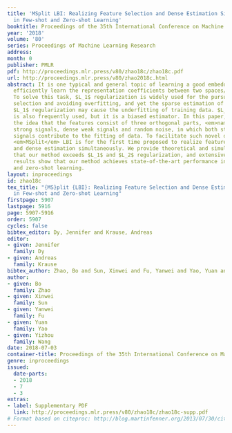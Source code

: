 ```yaml
---
title: 'MSplit LBI: Realizing Feature Selection and Dense Estimation Simultaneously
  in Few-shot and Zero-shot Learning'
booktitle: Proceedings of the 35th International Conference on Machine Learning
year: '2018'
volume: '80'
series: Proceedings of Machine Learning Research
address: 
month: 0
publisher: PMLR
pdf: http://proceedings.mlr.press/v80/zhao18c/zhao18c.pdf
url: http://proceedings.mlr.press/v80/zhao2018c.html
abstract: It is one typical and general topic of learning a good embedding model to
  efficiently learn the representation coefficients between two spaces/subspaces.
  To solve this task, $L_1$ regularization is widely used for the pursuit of feature
  selection and avoiding overfitting, and yet the sparse estimation of features in
  $L_1$ regularization may cause the underfitting of training data. $L_2$ regularization
  is also frequently used, but it is a biased estimator. In this paper, we propose
  the idea that the features consist of three orthogonal parts, <em>namely</em> sparse
  strong signals, dense weak signals and random noise, in which both strong and weak
  signals contribute to the fitting of data. To facilitate such novel decomposition,
  <em>MSplit</em> LBI is for the first time proposed to realize feature selection
  and dense estimation simultaneously. We provide theoretical and simulational verification
  that our method exceeds $L_1$ and $L_2$ regularization, and extensive experimental
  results show that our method achieves state-of-the-art performance in the few-shot
  and zero-shot learning.
layout: inproceedings
id: zhao18c
tex_title: "{MS}plit {LBI}: Realizing Feature Selection and Dense Estimation Simultaneously
  in Few-shot and Zero-shot Learning"
firstpage: 5907
lastpage: 5916
page: 5907-5916
order: 5907
cycles: false
bibtex_editor: Dy, Jennifer and Krause, Andreas
editor:
- given: Jennifer
  family: Dy
- given: Andreas
  family: Krause
bibtex_author: Zhao, Bo and Sun, Xinwei and Fu, Yanwei and Yao, Yuan and Wang, Yizhou
author:
- given: Bo
  family: Zhao
- given: Xinwei
  family: Sun
- given: Yanwei
  family: Fu
- given: Yuan
  family: Yao
- given: Yizhou
  family: Wang
date: 2018-07-03
container-title: Proceedings of the 35th International Conference on Machine Learning
genre: inproceedings
issued:
  date-parts:
  - 2018
  - 7
  - 3
extras:
- label: Supplementary PDF
  link: http://proceedings.mlr.press/v80/zhao18c/zhao18c-supp.pdf
# Format based on citeproc: http://blog.martinfenner.org/2013/07/30/citeproc-yaml-for-bibliographies/
---
```

